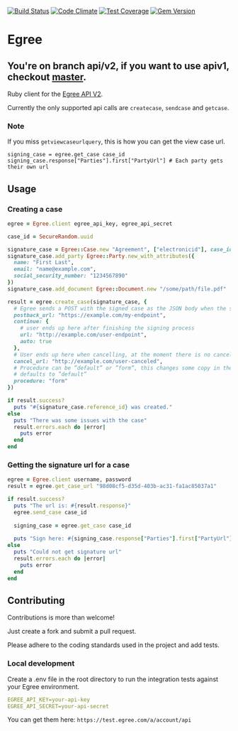 [![Build Status](https://travis-ci.org/Oktavilla/egree-ruby.svg?branch=master)](https://travis-ci.org/Oktavilla/egree-ruby)
[![Code Climate](https://codeclimate.com/github/Oktavilla/egree-ruby/badges/gpa.svg)](https://codeclimate.com/github/Oktavilla/egree-ruby)
[![Test Coverage](https://codeclimate.com/github/Oktavilla/egree-ruby/badges/coverage.svg)](https://codeclimate.com/github/Oktavilla/egree-ruby)
[![Gem Version](https://badge.fury.io/rb/egree.svg)](http://badge.fury.io/rb/egree)

# Egree

## You're on branch api/v2, if you want to use apiv1, checkout [master](https://github.com/kollegorna/egree-ruby/tree/master).

Ruby client for the [Egree API V2](https://app.egree.com/apiv2).

Currently the only supported api calls are `createcase`, `sendcase` and `getcase`.

### Note
If you miss `getviewcaseurlquery`, this is how you can get the view case url.

```
signing_case = egree.get_case case_id
signing_case.response["Parties"].first["PartyUrl"] # Each party gets their own url

```

## Usage

### Creating a case

```ruby
egree = Egree.client egree_api_key, egree_api_secret

case_id = SecureRandom.uuid

signature_case = Egree::Case.new "Agreement", ["electronicid"], case_id: case_id
signature_case.add_party Egree::Party.new_with_attributes({
  name: "First Last",
  email: "name@example.com",
  social_security_number: "1234567890"
})
signature_case.add_document Egree::Document.new "/some/path/file.pdf"

result = egree.create_case(signature_case, {
  # Egree sends a POST with the signed case as the JSON body when the signing process is finished.
  postback_url: "https://example.com/my-endpoint",
  continue: {
    # user ends up here after finishing the signing process
    url: "http://example.com/user-endpoint",
    auto: true
  },
  # User ends up here when cancelling, at the moment there is no cancel callback
  cancel_url: "http://example.com/user-canceled",
  # Procedure can be ”default” or ”form”, this changes some copy in the Egree interface.
  # defaults to ”default”
  procedure: "form"
})

if result.success?
  puts "#{signature_case.reference_id} was created."
else 
  puts "There was some issues with the case"
  result.errors.each do |error|
    puts error
  end
end
```

### Getting the signature url for a case

```ruby
egree = Egree.client username, password
result = egree.get_case_url "98d08cf5-d35d-403b-ac31-fa1ac85037a1"

if result.success?
  puts "The url is: #{result.response}"
  egree.send_case case_id
  
  signing_case = egree.get_case case_id
  
  puts "Sign here: #{signing_case.response["Parties"].first["PartyUrl"]}"
else
  puts "Could not get signature url"
  result.errors.each do |error|
    puts error
  end
end
```
  


## Contributing

Contributions is more than welcome!

Just create a fork and submit a pull request.

Please adhere to the coding standards used in the project and add tests.

### Local development

Create a .env file in the root directory to run the integration tests against your Egree environment.

```yaml
EGREE_API_KEY=your-api-key
EGREE_API_SECRET=your-api-secret
```

You can get them here: ```https://test.egree.com/a/account/api```


